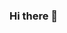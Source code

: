 ### Hi there 👋

<!--
**1ahmeed/1ahmeed** is a ✨ _special_ ✨ repository because its `README.md` (this file) appears on your GitHub profile.

Here are some ideas to get you started:

- 🎓 I’m currently graduated from faculty of computer and information 
- 🌱 I’m currently learning Dart&flutter 
- 👯 I’m looking to Training or job opportunity as a junior
- 🤔 I’m looking for help to find job 
- 💬 Ask me about Flutter or dart
- 📫 How to reach me: ahmedtarekat2338@gmail.com 
- 📝 Know about my experience: www.linkedin.com/in/ahmed-tarek-a652ab242
- 🎮 Fun fact: Playstatioon
-->
